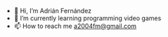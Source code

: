 - 👋 Hi, I’m Adrián Fernández
- 🌱 I’m currently learning programming video games
- 📫 How to reach me a2004fm@gmail.com

<!---
aadrii04/aadrii04 is a ✨ special ✨ repository because its `README.md` (this file) appears on your GitHub profile.
You can click the Preview link to take a look at your changes.
--->
